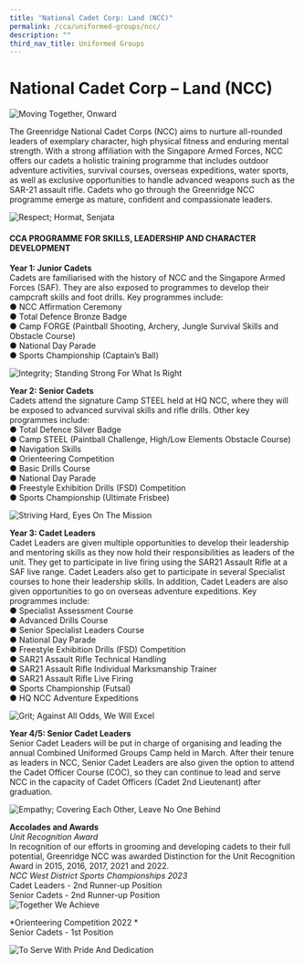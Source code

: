 ```yaml
---
title: "National Cadet Corp: Land (NCC)"
permalink: /cca/uniformed-groups/ncc/
description: ""
third_nav_title: Uniformed Groups
---
```

# **National Cadet Corp – Land (NCC)**

![Moving Together, Onward](/images/NCC2023/moving%20together,%20onward.jpg)

The Greenridge National Cadet Corps (NCC) aims to nurture all-rounded leaders of exemplary character, high physical fitness and enduring mental strength. With a strong affiliation with the Singapore Armed Forces, NCC offers our cadets a holistic training programme that includes outdoor adventure activities, survival courses, overseas expeditions, water sports, as well as exclusive opportunities to handle advanced weapons such as the SAR-21 assault rifle.
Cadets who go through the Greenridge NCC programme emerge as mature, confident and compassionate leaders.

![Respect; Hormat, Senjata](/images/NCC2023/respect_%20hormat,%20senjata.jpg)

#### CCA PROGRAMME FOR SKILLS, LEADERSHIP AND CHARACTER DEVELOPMENT

**Year 1: Junior Cadets**<br>
Cadets are familiarised with the history of NCC and the Singapore Armed Forces (SAF). They are also exposed to programmes to develop their campcraft skills and foot drills. Key programmes include:<br>
●	NCC Affirmation Ceremony<br>
●	Total Defence Bronze Badge<br>
●	Camp FORGE (Paintball Shooting, Archery, Jungle Survival Skills and Obstacle Course)<br>
●	National Day Parade<br>
●	Sports Championship (Captain’s Ball)<br>

![Integrity; Standing Strong For What Is Right](/images/NCC2023/integrity_%20standing%20strong%20for%20what%20is%20right%20b.jpg)

**Year 2: Senior Cadets**<br>
Cadets attend the signature Camp STEEL held at HQ NCC, where they will be exposed to advanced survival skills and rifle drills. Other key programmes include:<br>
●	Total Defence Silver Badge<br>
●	Camp STEEL (Paintball Challenge, High/Low Elements Obstacle Course)<br>
●	Navigation Skills<br>
●	Orienteering Competition<br>
●	Basic Drills Course<br>
●	National Day Parade<br>
●	Freestyle Exhibition Drills (FSD) Competition<br>
●	Sports Championship (Ultimate Frisbee)<br>

![Striving Hard, Eyes On The Mission](/images/NCC2023/diligence_%20striving%20hard,%20eyes%20on%20the%20mission.jpg)

**Year 3: Cadet Leaders**<br>
Cadet Leaders are given multiple opportunities to develop their leadership and mentoring skills as they now hold their responsibilities as leaders of the unit. They get to participate in live firing using the SAR21 Assault Rifle at a SAF live range. Cadet Leaders also get to participate in several Specialist courses to hone their leadership skills. In addition, Cadet Leaders are also given opportunities to go on overseas adventure expeditions. Key programmes include:<br>
●	Specialist Assessment Course<br>
●	Advanced Drills Course<br>
●	Senior Specialist Leaders Course<br>
●	National Day Parade<br>
●	Freestyle Exhibition Drills (FSD) Competition<br>
●	SAR21 Assault Rifle Technical Handling<br>
●	SAR21 Assault Rifle Individual Marksmanship Trainer<br>
●	SAR21 Assault Rifle Live Firing<br>
●	Sports Championship (Futsal)<br>
●	HQ NCC Adventure Expeditions <br>

![Grit; Against All Odds, We Will Excel](/images/NCC2023/grit_%20against%20all%20odds,%20we%20will%20excel%20b.jpg)<br>

**Year 4/5: Senior Cadet Leaders**<br>
Senior Cadet Leaders will be put in charge of organising and leading the annual Combined Uniformed Groups Camp held in March. After their tenure as leaders in NCC, Senior Cadet Leaders are also given the option to attend the Cadet Officer Course (COC), so they can continue to lead and serve NCC in the capacity of Cadet Officers (Cadet 2nd Lieutenant) after graduation.

![Empathy; Covering Each Other, Leave No One Behind](/images/NCC2023/empathy_%20covering%20each%20other,%20leave%20no%20one%20behind%20b.jpg)<br>

**Accolades and Awards**<br>
*Unit Recognition Award*<br>
In recognition of our efforts in grooming and developing cadets to their full potential, Greenridge NCC was awarded Distinction for the Unit Recognition Award in 2015, 2016, 2017, 2021 and 2022.<br>
*NCC West District Sports Championships 2023*<br>
Cadet Leaders - 2nd Runner-up Position<br>
Senior Cadets - 2nd Runner-up Position<br>
![Together We Achieve](/images/NCC2023/together%20we%20achieve.jpg)

*Orienteering Competition 2022 *<br>
Senior Cadets - 1st Position<br>

![To Serve With Pride And Dedication](/images/NCC2023/to%20serve%20with%20pride%20and%20dedication.jpg)